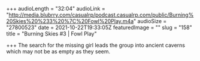 +++
audioLength = "32:04"
audioLink = "http://media.blubrry.com/casualrp/podcast.casualrp.com/public/Burning%20Skies%20%233%20%7C%20Fowl%20Play.m4a"
audioSize = "27800523"
date = 2021-10-22T19:33:05Z
featuredImage = ""
slug = "158"
title = "Burning Skies #3 | Fowl Play"

+++
The search for the missing girl leads the group into ancient caverns which may not be as empty as they seem.